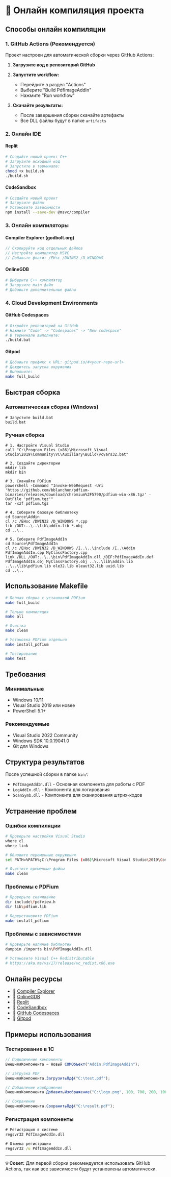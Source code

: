 # 🚀 Онлайн компиляция проекта

## Способы онлайн компиляции

### 1. GitHub Actions (Рекомендуется)

Проект настроен для автоматической сборки через GitHub Actions:

1. **Загрузите код в репозиторий GitHub**
2. **Запустите workflow:**
   - Перейдите в раздел "Actions"
   - Выберите "Build PdfImageAddIn"
   - Нажмите "Run workflow"

3. **Скачайте результаты:**
   - После завершения сборки скачайте артефакты
   - Все DLL файлы будут в папке `artifacts`

### 2. Онлайн IDE

#### Replit
```bash
# Создайте новый проект C++
# Загрузите исходный код
# Запустите в терминале:
chmod +x build.sh
./build.sh
```

#### CodeSandbox
```bash
# Создайте новый проект
# Загрузите файлы
# Установите зависимости
npm install --save-dev @msvc/compiler
```

### 3. Онлайн компиляторы

#### Compiler Explorer (godbolt.org)
```cpp
// Скопируйте код отдельных файлов
// Настройте компилятор MSVC
// Добавьте флаги: /EHsc /DWIN32 /D_WINDOWS
```

#### OnlineGDB
```bash
# Выберите C++ компилятор
# Загрузите main файл
# Добавьте дополнительные файлы
```

### 4. Cloud Development Environments

#### GitHub Codespaces
```bash
# Откройте репозиторий на GitHub
# Нажмите "Code" -> "Codespaces" -> "New codespace"
# В терминале выполните:
./build.bat
```

#### Gitpod
```bash
# Добавьте префикс к URL: gitpod.io/#<your-repo-url>
# Дождитесь запуска окружения
# Выполните:
make full_build
```

## Быстрая сборка

### Автоматическая сборка (Windows)
```batch
# Запустите build.bat
build.bat
```

### Ручная сборка
```batch
# 1. Настройте Visual Studio
call "C:\Program Files (x86)\Microsoft Visual Studio\2019\Community\VC\Auxiliary\Build\vcvars32.bat"

# 2. Создайте директории
mkdir lib
mkdir bin

# 3. Скачайте PDFium
powershell -Command "Invoke-WebRequest -Uri 'https://github.com/bblanchon/pdfium-binaries/releases/download/chromium%2F5790/pdfium-win-x86.tgz' -OutFile 'pdfium.tgz'"
tar -xzf pdfium.tgz

# 4. Соберите базовую библиотеку
cd Source\Addin
cl /c /EHsc /DWIN32 /D_WINDOWS *.cpp
lib /OUT:..\..\lib\addin.lib *.obj
cd ..\..

# 5. Соберите PdfImageAddIn
cd Source\PdfImageAddIn
cl /c /EHsc /DWIN32 /D_WINDOWS /I..\..\include /I..\Addin PdfImageAddIn.cpp MyClassFactory.cpp
link /DLL /OUT:..\..\bin\PdfImageAddIn.dll /DEF:PdfImageAddIn.def PdfImageAddIn.obj MyClassFactory.obj ..\..\lib\addin.lib ..\..\lib\pdfium.lib ole32.lib oleaut32.lib uuid.lib
cd ..\..
```

## Использование Makefile

```bash
# Полная сборка с установкой PDFium
make full_build

# Только компиляция
make all

# Очистка
make clean

# Установка PDFium отдельно
make install_pdfium

# Тестирование
make test
```

## Требования

### Минимальные
- Windows 10/11
- Visual Studio 2019 или новее
- PowerShell 5.1+

### Рекомендуемые
- Visual Studio 2022 Community
- Windows SDK 10.0.19041.0
- Git для Windows

## Структура результатов

После успешной сборки в папке `bin/`:
- `PdfImageAddIn.dll` - Основная компонента для работы с PDF
- `LogAddIn.dll` - Компонента для логирования
- `ScanSymb.dll` - Компонента для сканирования штрих-кодов

## Устранение проблем

### Ошибки компиляции
```bash
# Проверьте настройки Visual Studio
where cl
where link

# Обновите переменные окружения
set PATH=%PATH%;C:\Program Files (x86)\Microsoft Visual Studio\2019\Community\VC\Tools\MSVC\14.29.30133\bin\Hostx86\x86

# Очистите временные файлы
make clean
```

### Проблемы с PDFium
```bash
# Проверьте скачивание
dir include\fpdfview.h
dir lib\pdfium.lib

# Переустановите PDFium
make install_pdfium
```

### Проблемы с зависимостями
```bash
# Проверьте наличие библиотек
dumpbin /imports bin\PdfImageAddIn.dll

# Установите Visual C++ Redistributable
# https://aka.ms/vs/17/release/vc_redist.x86.exe
```

## Онлайн ресурсы

- 🔗 [Compiler Explorer](https://godbolt.org/)
- 🔗 [OnlineGDB](https://www.onlinegdb.com/)
- 🔗 [Replit](https://replit.com/)
- 🔗 [CodeSandbox](https://codesandbox.io/)
- 🔗 [GitHub Codespaces](https://github.com/features/codespaces)
- 🔗 [Gitpod](https://gitpod.io/)

## Примеры использования

### Тестирование в 1С
```javascript
// Подключение компоненты
ВнешняяКомпонента = Новый COMОбъект("Addin.PdfImageAddIn");

// Загрузка PDF
ВнешняяКомпонента.ЗагрузитьПдф("C:\test.pdf");

// Добавление изображения
ВнешняяКомпонента.ДобавитьИзображение("C:\logo.png", 100, 700, 200, 100, 1);

// Сохранение
ВнешняяКомпонента.СохранитьПдф("C:\result.pdf");
```

### Регистрация компоненты
```cmd
# Регистрация в системе
regsvr32 PdfImageAddIn.dll

# Отмена регистрации
regsvr32 /u PdfImageAddIn.dll
```

---

**💡 Совет:** Для первой сборки рекомендуется использовать GitHub Actions, так как все зависимости будут установлены автоматически. 